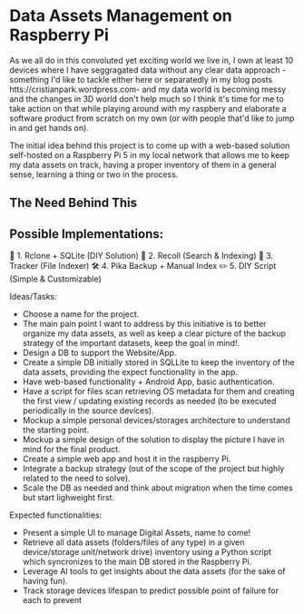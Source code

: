 # Data Assets Management on Raspberry Pi
As we all do in this convoluted yet exciting world we live in, I own at least 10 devices where I have seggragated data without any clear data approach -something I'd like to tackle either here or separatedly in my blog posts htts://cristianpark.wordpress.com- and my data world is becoming messy and the changes in 3D world don't help much so I think it's time for me to take action on that while playing around with my raspbery and elaborate a software product from scratch on my own (or with people that'd like to jump in and get hands on).

The initial idea behind this project is to come up with a web-based solution self-hosted on a Raspberry Pi 5 in my local network that allows me to keep my data assets on track,
having a proper inventory of them in a general sense, learning a thing or two in the process.

## The Need Behind This

## Possible Implementations:
🚀 1. Rclone + SQLite (DIY Solution)
🧭 2. Recoll (Search & Indexing)
📂 3. Tracker (File Indexer)
🛠️ 4. Pika Backup + Manual Index
✏️ 5. DIY Script (Simple & Customizable)

Ideas/Tasks:
* Choose a name for the project.
* The main pain point I want to address by this initiative is to better organize my data assets, as well as keep a clear picture of the backup strategy of the important datasets, keep the goal in mind!.
* Design a DB to support the Website/App.
* Create a simple DB initially stored in SQLLite to keep the inventory of the data assets, providing the expect functionality in the app.
* Have web-based functionality + Android App, basic authentication.
* Have a script for files scan retrieving OS metadata for them and creating the first view / updating existing records as needed (to be executed periodically in the source devices).
* Mockup a simple personal devices/storages architecture to understand the starting point.
* Mockup a simple design of the solution to display the picture I have in mind for the final product.
* Create a simple web app and host it in the raspberry Pi.
* Integrate a backup strategy (out of the scope of the project but highly related to the need to solve).
* Scale the DB as needed and think about migration when the time comes but start lighweight first.

Expected functionalities:
* Present a simple UI to manage Digital Assets, name to come!
* Retrieve all data assets (folders/files of any type) in a given device/storage unit/network drive) inventory using a Python script which syncronizes to the main DB stored in the Raspberry Pi.
* Leverage AI tools to get insights about the data assets (for the sake of having fun).
* Track storage devices lifespan to predict possible point of failure for each to prevent 
